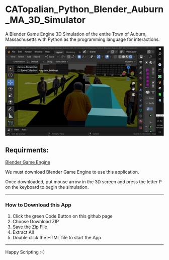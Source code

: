# CATopalian_Python_Blender_Auburn_MA_3D_Simulator
A Blender Game Engine 3D Simulation of the entire Town of Auburn, Massachusetts with Python as the programming language for interactions.  

![screenshot_001](src/media/textures/screenshots/001.PNG)

## Requirments:
[Blender Game Engine](https://upbge.org/#/download)

We must download Blender Game Engine to use this application.  

Once downloaded, put mouse arrow in the 3D screen and press the letter P on the keyboard to begin the simulation.

---

### How to Download this App
1. Click the green Code Button on this github page
2. Choose Download ZIP
3. Save the Zip File
4. Extract All
5. Double click the HTML file to start the App

---

Happy Scripting :-)

